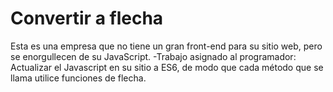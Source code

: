 # Convertir a flecha
Esta es una empresa que no tiene un gran front-end para su sitio web, pero se enorgullecen de su JavaScript.
-Trabajo asignado al programador:
Actualizar el Javascript en su sitio a ES6, de modo que cada método que se llama utilice funciones de flecha.
